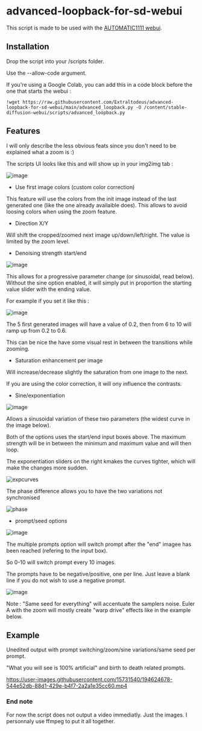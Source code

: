 # advanced-loopback-for-sd-webui

This script is made to be used with the [AUTOMATIC1111 webui](https://github.com/AUTOMATIC1111/stable-diffusion-webui).

## Installation

Drop the script into your /scripts folder.

Use the --allow-code argument.

If you're using a Google Colab, you can add this in a code block before the one that starts the webui :

    !wget https://raw.githubusercontent.com/Extraltodeus/advanced-loopback-for-sd-webui/main/advanced_loopback.py -O /content/stable-diffusion-webui/scripts/advanced_loopback.py

## Features

I will only describe the less obvious feats since you don't need to be explained what a zoom is :)

The scripts UI looks like this and will show up in your img2img tab :

![image](https://user-images.githubusercontent.com/15731540/194636007-4dfaa7a1-b8d2-48a5-bd8d-b88b69fb8c90.png)

- Use first image colors (custom color correction)

This feature will use the colors from the init image instead of the last generated one (like the one already availaible does). This allows to avoid loosing colors when using the zoom feature.

- Direction X/Y

Will shift the cropped/zoomed next image up/down/left/right. The value is limited by the zoom level.

- Denoising strength start/end

![image](https://user-images.githubusercontent.com/15731540/194637537-8b5dcb0e-f3c7-45bd-9c09-e60ffa0b76a8.png)

This allows for a progressive parameter change (or sinusoidal, read below). Without the sine option enabled, it will simply put in proportion the starting value slider with the ending value.

For example if you set it like this :

![image](https://user-images.githubusercontent.com/15731540/194638100-56389bf2-fd81-4721-801e-36df59414aba.png)

The 5 first generated images will have a value of 0.2, then from 6 to 10 will ramp up from 0.2 to 0.6.

This can be nice the have some visual rest in between the transitions while zooming.

- Saturation enhancement per image

Will increase/decrease slightly the saturation from one image to the next.

If you are using the color correction, it will ony influence the contrasts.

- Sine/exponentiation

![image](https://user-images.githubusercontent.com/15731540/194638484-351a6401-51b3-4c5d-a705-cb4372c08e5e.png)

Allows a sinusoidal variation of these two parameters (the widest curve in the image below).

Both of the options uses the start/end input boxes above. The maximum strength will be in between the minimum and maximum value and will then loop.

The exponentiation sliders on the right kmakes the curves tighter, which will make the changes more sudden.

![expcurves](https://user-images.githubusercontent.com/15731540/194625416-ca0f3a3d-f0a3-4d00-9146-f30ac508a46b.png)

The phase difference allows you to have the two variations not synchronised

![phase](https://user-images.githubusercontent.com/15731540/194625410-97754da7-4e61-49d9-9305-eeea1ec712cf.png)

- prompt/seed options

![image](https://user-images.githubusercontent.com/15731540/194639114-86b477f3-8d94-4e7f-975a-828d93d2f738.png)

The multiple prompts option will switch prompt after the "end" imagee has been reached (refering to the input box).

So 0-10 will switch prompt every 10 images.

The prompts have to be negative/positive, one per line. Just leave a blank line if you do not wish to use a negative prompt.

![image](https://user-images.githubusercontent.com/15731540/194639713-80063fd9-cb55-40a0-a588-28cd78ac164f.png)

Note : "Same seed for everything" will accentuate the samplers noise. Euler A with the zoom will mostly create "warp drive" effects like in the example below.

## Example

Unedited output with prompt switching/zoom/sine variations/same seed per prompt.

"What you will see is 100% artificial" and birth to death related prompts.

https://user-images.githubusercontent.com/15731540/194624678-544e52db-88d1-429e-b4f7-2a2a1e35cc60.mp4


### End note

For now the script does not output a video immediatly. Just the images. I personnaly use ffmpeg to put it all together.

